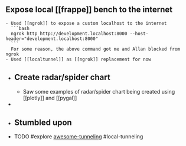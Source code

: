 ## Expose local [[frappe]] bench to the internet
	- Used [[ngrok]] to expose a custom localhost to the internet
	  ```bash
	  ngrok http http://development.localhost:8000 --host-header="development.localhost:8000"
	  ```
	  For some reason, the above command got me and Allan blocked from ngrok
	- Used [[localtunnel]] as [[ngrok]] replacement for now
- ## Create radar/spider chart
	- Saw some examples of radar/spider chart being created using [[plotly]] and [[pygal]]
-
- ## Stumbled upon
- TODO #explore [awesome-tunneling](https://github.com/anderspitman/awesome-tunneling) #local-tunneling